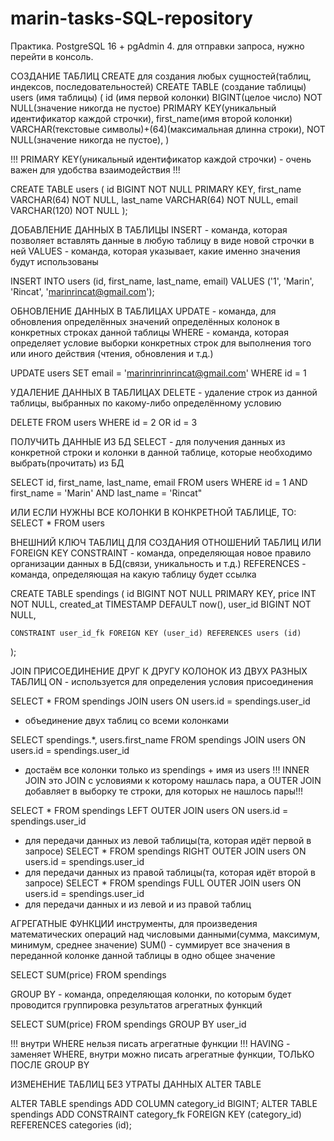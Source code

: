 # marin-tasks-SQL-repository
Практика.
PostgreSQL 16 + pgAdmin 4.
для отправки запроса, нужно перейти в консоль.

СОЗДАНИЕ ТАБЛИЦ
CREATE для создания любых сущностей(таблиц, индексов, последовательностей)
CREATE TABLE (создание таблицы) users (имя таблицы) (
    id (имя первой колонки) BIGINT(целое число) NOT NULL(значение никогда не пустое) PRIMARY KEY(уникальный идентификатор каждой строчки),
    first_name(имя второй колонки) VARCHAR(текстовые символы)+(64)(максимальная длинна строки), NOT NULL(значение никогда не пустое),
)

!!! PRIMARY KEY(уникальный идентификатор каждой строчки) - очень важен для удобства взаимодействия !!!

CREATE TABLE users (
    id BIGINT NOT NULL PRIMARY KEY,
    first_name VARCHAR(64) NOT NULL,
    last_name VARCHAR(64) NOT NULL,
    email VARCHAR(120) NOT NULL
);

ДОБАВЛЕНИЕ ДАННЫХ В ТАБЛИЦЫ
INSERT - команда, которая позволяет вставлять данные в любую таблицу в виде новой строчки в ней
VALUES - команда, которая указывает, какие именно значения будут использованы

INSERT INTO users (id, first_name, last_name, email)
VALUES ('1', 'Marin', 'Rincat', 'marinrincat@gmail.com');

ОБНОВЛЕНИЕ ДАННЫХ В ТАБЛИЦАХ
UPDATE - команда, для обновления определённых значений определённых колонок в конкретных строках данной таблицы
WHERE - команда, которая определяет условие выборки конкретных строк для выполнения того или иного действия
(чтения, обновления и т.д.)

UPDATE users SET
email = 'marinrinrinrincat@gmail.com'
WHERE id = 1

УДАЛЕНИЕ ДАННЫХ В ТАБЛИЦАХ
DELETE - удаление строк из данной таблицы, выбранных по какому-либо определённому условию

DELETE FROM users
WHERE id = 2 OR id = 3

ПОЛУЧИТЬ ДАННЫЕ ИЗ БД
SELECT - для получения данных из конкретной строки и колонки в данной таблице, которые необходимо выбрать(прочитать) из БД

SELECT id, first_name, last_name, email FROM users
WHERE id = 1
    AND first_name = 'Marin'
    AND last_name = 'Rincat"

ИЛИ ЕСЛИ НУЖНЫ ВСЕ КОЛОНКИ В КОНКРЕТНОЙ ТАБЛИЦЕ, ТО:
SELECT * FROM users

ВНЕШНИЙ КЛЮЧ ТАБЛИЦ ДЛЯ СОЗДАНИЯ ОТНОШЕНИЙ ТАБЛИЦ ИЛИ FOREIGN KEY
CONSTRAINT - команда, определяющая новое правило организации данных в БД(связи, уникальность и т.д.)
REFERENCES - команда, определяющая на какую таблицу будет ссылка

CREATE TABLE spendings (
	id BIGINT NOT NULL PRIMARY KEY,
	price INT NOT NULL,
	created_at TIMESTAMP DEFAULT now(),
	user_id BIGINT NOT NULL,

	CONSTRAINT user_id_fk FOREIGN KEY (user_id) REFERENCES users (id)
);

JOIN ПРИСОЕДИНЕНИЕ ДРУГ К ДРУГУ КОЛОНОК ИЗ ДВУХ РАЗНЫХ ТАБЛИЦ
ON - используется для определения условия присоединения

SELECT * FROM spendings
JOIN users ON users.id = spendings.user_id
- объединение двух таблиц со всеми колонками

SELECT spendings.*, users.first_name FROM spendings
JOIN users ON users.id = spendings.user_id
- достаём все колонки только из spendings + имя из users
!!! INNER JOIN это JOIN с условиями к которому нашлась пара, 
а OUTER JOIN добавляет в выборку те строки, для которых не нашлось пары!!!

SELECT * FROM spendings
LEFT OUTER JOIN users ON users.id = spendings.user_id
- для передачи данных из левой таблицы(та, которая идёт первой в запросе)
SELECT * FROM spendings
RIGHT OUTER JOIN users ON users.id = spendings.user_id
- для передачи данных из правой таблицы(та, которая идёт второй в запросе)
SELECT * FROM spendings
FULL OUTER JOIN users ON users.id = spendings.user_id
- для передачи данных и из левой и из правой таблиц

АГРЕГАТНЫЕ ФУНКЦИИ
инструменты, для произведения математических операций над числовыми данными(сумма, максимум, минимум, среднее значение)
SUM() - суммирует все значения в переданной колонке данной таблицы в одно общее значение

SELECT SUM(price) FROM spendings

GROUP BY - команда, определяющая колонки, по которым будет проводится группировка результатов агрегатных функций

SELECT SUM(price) FROM spendings
GROUP BY user_id

!!! внутри WHERE нельзя писать агрегатные функции !!!
HAVING - заменяет WHERE, внутри можно писать агрегатные функции, ТОЛЬКО ПОСЛЕ GROUP BY

ИЗМЕНЕНИЕ ТАБЛИЦ БЕЗ УТРАТЫ ДАННЫХ
ALTER TABLE 

ALTER TABLE spendings ADD COLUMN category_id BIGINT;
ALTER TABLE spendings ADD CONSTRAINT category_fk FOREIGN KEY (category_id) REFERENCES categories (id);

